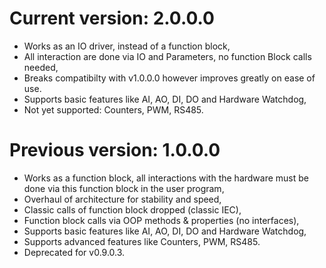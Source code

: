 # Current version: 2.0.0.0
- Works as an IO driver, instead of a function block,
- All interaction are done via IO and Parameters, no function Block calls needed,
- Breaks compatibilty with v1.0.0.0 however improves greatly on ease of use.
- Supports basic features like AI, AO, DI, DO and Hardware Watchdog,
- Not yet supported: Counters, PWM, RS485.


# Previous version: 1.0.0.0
- Works as a function block, all interactions with the hardware must be done via this function block in the user program,
- Overhaul of architecture for stability and speed,
- Classic calls of function block dropped (classic IEC),
- Function block calls via OOP methods & properties (no interfaces),
- Supports basic features like AI, AO, DI, DO and Hardware Watchdog,
- Supports advanced features like Counters, PWM, RS485.
- Deprecated for v0.9.0.3.
